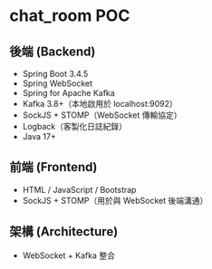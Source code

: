 # chat_room POC

## 後端 (Backend)
- Spring Boot 3.4.5
- Spring WebSocket
- Spring for Apache Kafka
- Kafka 3.8+（本地啟用於 localhost:9092）
- SockJS + STOMP（WebSocket 傳輸協定）
- Logback（客製化日誌紀錄）
- Java 17+

## 前端 (Frontend)
- HTML / JavaScript / Bootstrap
- SockJS + STOMP（用於與 WebSocket 後端溝通）

## 架構 (Architecture)
- WebSocket + Kafka 整合
